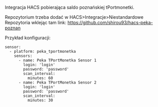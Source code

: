 Integracja HACS pobierająca saldo poznańskiej tPortmonetki.


Repozytorium trzeba dodać w HACS>Integracje>Niestandardowe Repozytoria wklejąc tam link: https://github.com/shirou93/hacs-peka-poznan

Przykład konfiguracji:

```
sensor:
  - platform: peka_tportmonetka
    sensors:
      - name: Peka TPortMonetka Sensor 1
        login: 'login'
        password: 'password'
        scan_interval:
          minutes: 60
      - name: Peka TPortMonetka Sensor 2
        login: 'login'
        password: 'password'
        scan_interval:
          minutes: 30

```